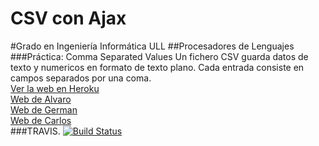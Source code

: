 # CSV con Ajax
#Grado en Ingeniería Informática ULL
##Procesadores de Lenguajes
###Práctica: Comma Separated Values
Un fichero CSV guarda datos de texto y numericos en formato de texto plano. Cada entrada consiste en campos separados por una coma.
<br>
<a href="http://csv-ajax-pl.herokuapp.com/">Ver la web en Heroku</a>
<br>
<a href="http://alu0100315462.github.io/">Web de Alvaro</a>
<br>
<a href="http://gcpmendez.github.io/">Web de German</a>
<br>
<a href="http://ctc87.github.io/Practicas_PL/">Web de Carlos</a>
<br>
###TRAVIS.
<a href='https://travis-ci.org/alu0100315462/CSVajax'>
<img src='https://travis-ci.org/alu0100315462/CSVajax.svg?branch=gh-pages' alt='Build Status' /></a>
